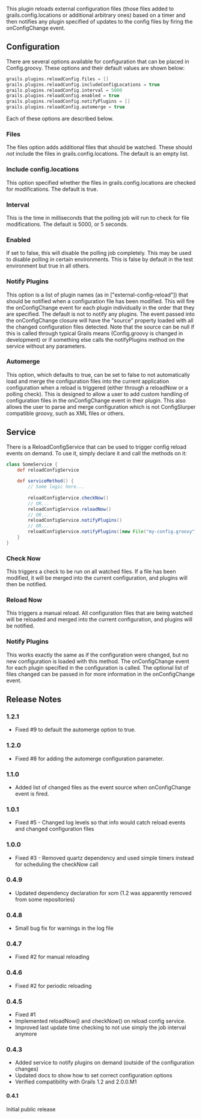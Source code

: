 This plugin reloads external configuration files (those files added to grails.config.locations or additional arbitrary ones) based on a timer and then notifies any plugin specified of updates to the config files by firing the onConfigChange event.

## Configuration

There are several options available for configuration that can be placed in Config.groovy.  These options and their default values are shown below:

```groovy
grails.plugins.reloadConfig.files = []
grails.plugins.reloadConfig.includeConfigLocations = true
grails.plugins.reloadConfig.interval = 5000
grails.plugins.reloadConfig.enabled = true
grails.plugins.reloadConfig.notifyPlugins = []
grails.plugins.reloadConfig.automerge = true
```

Each of these options are described below.

### Files

The files option adds additional files that should be watched.  These should *not* include the files in grails.config.locations.  The default is an empty list.

### Include config.locations

This option specified whether the files in grails.config.locations are checked for modifications.  The default is true.

### Interval

This is the time in milliseconds that the polling job will run to check for file modifications.  The default is 5000, or 5 seconds.

### Enabled

If set to false, this will disable the polling job completely.  This may be used to disable polling in certain environments.  This is false by default in the test environment but true in all others.

### Notify Plugins

This option is a list of plugin names (as in \["external-config-reload"\]) that should be notified when a configuration file has been modified.  This will fire the onConfigChange event for each plugin individually in the order that they are specified.  The default is not to notify any plugins.  The event passed into the onConfigChange closure will have the "source" property loaded with all the changed configuration files detected.  Note that the source can be null if this is called through typical Grails means (Config.groovy is changed in development) or if something else calls the notifyPlugins method on the service without any parameters.

### Automerge

This option, which defaults to true, can be set to false to not automatically load and merge the configuration files into the current application configuration when a reload is triggered (either through a reloadNow or a polling check).  This is designed to allow a user to add custom handling of configuration files in the onConfigChange event in their plugin.  This also allows the user to parse and merge configuration which is not ConfigSlurper compatible groovy, such as XML files or others.

## Service

There is a ReloadConfigService that can be used to trigger config reload events on demand.  To use it, simply declare it and call the methods on it:

```groovy
class SomeService {
	def reloadConfigService
	
	def serviceMethod() {
		// Some logic here...
		
		reloadConfigService.checkNow()
		// OR...
		reloadConfigService.reloadNow()
		// OR...
		reloadConfigService.notifyPlugins()
		// OR...
		reloadConfigService.notifyPlugins([new File("my-config.groovy"), new File("other-file.properties")])
	}
}
```

### Check Now
This triggers a check to be run on all watched files.  If a file has been modified, it will be merged into the current configuration, and plugins will then be notified.

### Reload Now
This triggers a manual reload.  All configuration files that are being watched will be reloaded and merged into the current configuration, and plugins will be notified.

### Notify Plugins
This works exactly the same as if the configuration were changed, but no new configuration is loaded with this method.  The onConfigChange event for each plugin specified in the configuration is called.  The optional list of files changed can be passed in for more information in the onConfigChange event.


## Release Notes

### 1.2.1

* Fixed #9 to default the automerge option to true.

### 1.2.0

* Fixed #8 for adding the automerge configuration parameter.

### 1.1.0

* Added list of changed files as the event source when onConfigChange event is fired.

### 1.0.1

* Fixed #5 - Changed log levels so that info would catch reload events and changed configuration files

### 1.0.0

* Fixed #3 - Removed quartz dependency and used simple timers instead for scheduling the checkNow call

### 0.4.9

* Updated dependency declaration for xom (1.2 was apparently removed from some repositories)

### 0.4.8

* Small bug fix for warnings in the log file

### 0.4.7

* Fixed #2 for manual reloading

### 0.4.6

* Fixed #2 for periodic reloading

### 0.4.5

* Fixed #1
* Implemented reloadNow() and checkNow() on reload config service.
* Improved last update time checking to not use simply the job interval anymore

### 0.4.3

* Added service to notify plugins on demand (outside of the configuration changes)
* Updated docs to show how to set correct configuration options
* Verified compatibility with Grails 1.2 and 2.0.0.M1

#### 0.4.1

Initial public release